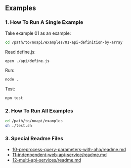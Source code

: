 
## Examples

### 1. How To Run A Single Example

Take example 01 as an example:

```sh
cd /path/to/noapi/examples/01-api-definition-by-array
```

Read define.js:
```sh
open ./api/define.js
```

Run:
```sh
node .
```

Test:
```sh
npm test
```



### 2. How To Run All Examples


```sh
cd /path/to/noapi/examples
sh ./test.sh
```



### 3. Special Readme Files

* [10-preprocess-query-parameters-with-aha/readme.md](./10-preprocess-query-parameters-with-aha/readme.md)
* [11-indenpendent-web-api-service/readme.md](./11-indenpendent-web-api-service/readme.md)
* [12-multi-api-services/readme.md](./12-multi-api-services/readme.md)

